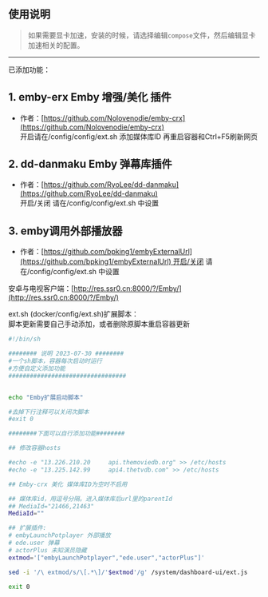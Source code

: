 ## 使用说明


> 如果需要显卡加速，安装的时候，请选择编辑`compose`文件，然后编辑显卡加速相关的配置。

***
已添加功能：
## 1. emby-erx Emby 增强/美化 插件

- 作者：[https://github.com/Nolovenodie/emby-crx](https://github.com/Nolovenodie/emby-crx)  
开启请在/config/config/ext.sh 添加媒体库ID 再重启容器和Ctrl+F5刷新网页

## 2. dd-danmaku Emby 弹幕库插件

- 作者：[https://github.com/RyoLee/dd-danmaku](https://github.com/RyoLee/dd-danmaku)  
开启/关闭 请在/config/config/ext.sh 中设置

## 3. emby调用外部播放器

- 作者：[https://github.com/bpking1/embyExternalUrl](https://github.com/bpking1/embyExternalUrl) 开启/关闭 请在/config/config/ext.sh 中设置

安卓与电视客户端：[http://res.ssr0.cn:8000/?/Emby/](http://res.ssr0.cn:8000/?/Emby/)

ext.sh (docker/config/ext.sh)扩展脚本：  
脚本更新需要自己手动添加，或者删除原脚本重启容器更新
```bash
#!/bin/sh

######## 说明 2023-07-30 ########
#一个sh脚本，容器每次启动时运行
#方便自定义添加功能
#################################


echo "Emby扩展启动脚本"

#去掉下行注释可以关闭次脚本
#exit 0

########下面可以自行添加功能########

## 修改容器hosts

#echo -e "13.226.210.20     api.themoviedb.org" >> /etc/hosts
#echo -e "13.225.142.99     api4.thetvdb.com" >> /etc/hosts

## Emby-crx 美化 媒体库ID为空时不启用

## 媒体库id，用逗号分隔。进入媒体库后url里的parentId
## MediaId="21466,21463"
MediaId=""

## 扩展插件: 
# embyLaunchPotplayer 外部播放
# ede.user 弹幕
# actorPlus 未知演员隐藏
extmod='["embyLaunchPotplayer","ede.user","actorPlus"]'

sed -i '/\ extmod/s/\[.*\]/'$extmod'/g' /system/dashboard-ui/ext.js

exit 0
```
